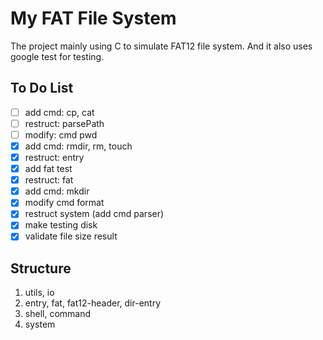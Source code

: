 # My FAT File System

The project mainly using C to simulate FAT12 file system. And it also uses google test for testing.

## To Do List

- [ ] add cmd: cp, cat
- [ ] restruct: parsePath
- [ ] modify: cmd pwd
- [x] add cmd: rmdir, rm, touch
- [x] restruct: entry
- [x] add fat test
- [x] restruct: fat
- [x] add cmd: mkdir
- [x] modify cmd format
- [x] restruct system (add cmd parser)
- [x] make testing disk
- [x] validate file size result

## Structure

1. utils, io
2. entry, fat, fat12-header, dir-entry
3. shell, command
4. system
